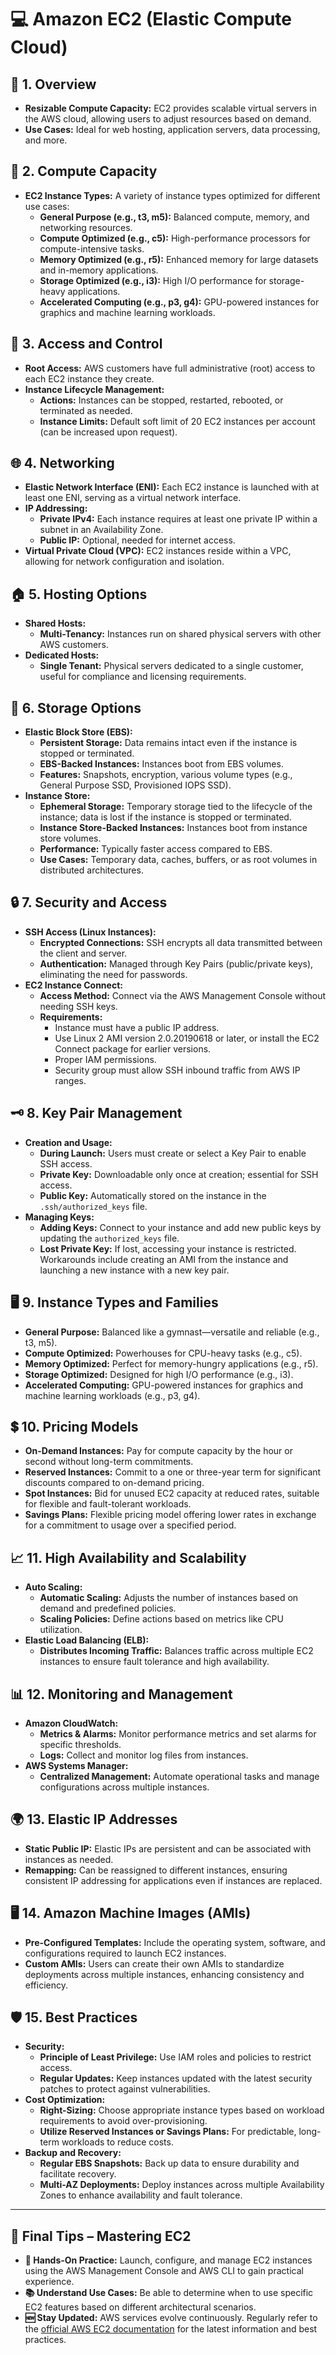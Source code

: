 # 💻 **Amazon EC2 (Elastic Compute Cloud)**

## 📝 **1. Overview**

- **Resizable Compute Capacity:** EC2 provides scalable virtual servers in the AWS cloud, allowing users to adjust resources based on demand.
- **Use Cases:** Ideal for web hosting, application servers, data processing, and more.

## 👜 **2. Compute Capacity**

- **EC2 Instance Types:** A variety of instance types optimized for different use cases:
  - **General Purpose (e.g., t3, m5):** Balanced compute, memory, and networking resources.
  - **Compute Optimized (e.g., c5):** High-performance processors for compute-intensive tasks.
  - **Memory Optimized (e.g., r5):** Enhanced memory for large datasets and in-memory applications.
  - **Storage Optimized (e.g., i3):** High I/O performance for storage-heavy applications.
  - **Accelerated Computing (e.g., p3, g4):** GPU-powered instances for graphics and machine learning workloads.

## 🔐 **3. Access and Control**

- **Root Access:** AWS customers have full administrative (root) access to each EC2 instance they create.
- **Instance Lifecycle Management:**
  - **Actions:** Instances can be stopped, restarted, rebooted, or terminated as needed.
  - **Instance Limits:** Default soft limit of 20 EC2 instances per account (can be increased upon request).

## 🌐 **4. Networking**

- **Elastic Network Interface (ENI):** Each EC2 instance is launched with at least one ENI, serving as a virtual network interface.
- **IP Addressing:**
  - **Private IPv4:** Each instance requires at least one private IP within a subnet in an Availability Zone.
  - **Public IP:** Optional, needed for internet access.
- **Virtual Private Cloud (VPC):** EC2 instances reside within a VPC, allowing for network configuration and isolation.

## 🏠 **5. Hosting Options**

- **Shared Hosts:**
  - **Multi-Tenancy:** Instances run on shared physical servers with other AWS customers.
- **Dedicated Hosts:**
  - **Single Tenant:** Physical servers dedicated to a single customer, useful for compliance and licensing requirements.

## 💾 **6. Storage Options**

- **Elastic Block Store (EBS):**
  - **Persistent Storage:** Data remains intact even if the instance is stopped or terminated.
  - **EBS-Backed Instances:** Instances boot from EBS volumes.
  - **Features:** Snapshots, encryption, various volume types (e.g., General Purpose SSD, Provisioned IOPS SSD).
- **Instance Store:**
  - **Ephemeral Storage:** Temporary storage tied to the lifecycle of the instance; data is lost if the instance is stopped or terminated.
  - **Instance Store-Backed Instances:** Instances boot from instance store volumes.
  - **Performance:** Typically faster access compared to EBS.
  - **Use Cases:** Temporary data, caches, buffers, or as root volumes in distributed architectures.

## 🔒 **7. Security and Access**

- **SSH Access (Linux Instances):**
  - **Encrypted Connections:** SSH encrypts all data transmitted between the client and server.
  - **Authentication:** Managed through Key Pairs (public/private keys), eliminating the need for passwords.
- **EC2 Instance Connect:**
  - **Access Method:** Connect via the AWS Management Console without needing SSH keys.
  - **Requirements:**
    - Instance must have a public IP address.
    - Use Linux 2 AMI version 2.0.20190618 or later, or install the EC2 Connect package for earlier versions.
    - Proper IAM permissions.
    - Security group must allow SSH inbound traffic from AWS IP ranges.

## 🗝️ **8. Key Pair Management**

- **Creation and Usage:**
  - **During Launch:** Users must create or select a Key Pair to enable SSH access.
  - **Private Key:** Downloadable only once at creation; essential for SSH access.
  - **Public Key:** Automatically stored on the instance in the `.ssh/authorized_keys` file.
- **Managing Keys:**
  - **Adding Keys:** Connect to your instance and add new public keys by updating the `authorized_keys` file.
  - **Lost Private Key:** If lost, accessing your instance is restricted. Workarounds include creating an AMI from the instance and launching a new instance with a new key pair.

## 🖥️ **9. Instance Types and Families**

- **General Purpose:** Balanced like a gymnast—versatile and reliable (e.g., t3, m5).
- **Compute Optimized:** Powerhouses for CPU-heavy tasks (e.g., c5).
- **Memory Optimized:** Perfect for memory-hungry applications (e.g., r5).
- **Storage Optimized:** Designed for high I/O performance (e.g., i3).
- **Accelerated Computing:** GPU-powered instances for graphics and machine learning workloads (e.g., p3, g4).

## 💲 **10. Pricing Models**

- **On-Demand Instances:** Pay for compute capacity by the hour or second without long-term commitments.
- **Reserved Instances:** Commit to a one or three-year term for significant discounts compared to on-demand pricing.
- **Spot Instances:** Bid for unused EC2 capacity at reduced rates, suitable for flexible and fault-tolerant workloads.
- **Savings Plans:** Flexible pricing model offering lower rates in exchange for a commitment to usage over a specified period.

## 📈 **11. High Availability and Scalability**

- **Auto Scaling:**
  - **Automatic Scaling:** Adjusts the number of instances based on demand and predefined policies.
  - **Scaling Policies:** Define actions based on metrics like CPU utilization.
- **Elastic Load Balancing (ELB):**
  - **Distributes Incoming Traffic:** Balances traffic across multiple EC2 instances to ensure fault tolerance and high availability.

## 📊 **12. Monitoring and Management**

- **Amazon CloudWatch:**
  - **Metrics & Alarms:** Monitor performance metrics and set alarms for specific thresholds.
  - **Logs:** Collect and monitor log files from instances.
- **AWS Systems Manager:**
  - **Centralized Management:** Automate operational tasks and manage configurations across multiple instances.

## 🌍 **13. Elastic IP Addresses**

- **Static Public IP:** Elastic IPs are persistent and can be associated with instances as needed.
- **Remapping:** Can be reassigned to different instances, ensuring consistent IP addressing for applications even if instances are replaced.

## 🖥️ **14. Amazon Machine Images (AMIs)**

- **Pre-Configured Templates:** Include the operating system, software, and configurations required to launch EC2 instances.
- **Custom AMIs:** Users can create their own AMIs to standardize deployments across multiple instances, enhancing consistency and efficiency.

## 🛡️ **15. Best Practices**

- **Security:**
  - **Principle of Least Privilege:** Use IAM roles and policies to restrict access.
  - **Regular Updates:** Keep instances updated with the latest security patches to protect against vulnerabilities.
- **Cost Optimization:**
  - **Right-Sizing:** Choose appropriate instance types based on workload requirements to avoid over-provisioning.
  - **Utilize Reserved Instances or Savings Plans:** For predictable, long-term workloads to reduce costs.
- **Backup and Recovery:**
  - **Regular EBS Snapshots:** Back up data to ensure durability and facilitate recovery.
  - **Multi-AZ Deployments:** Deploy instances across multiple Availability Zones to enhance availability and fault tolerance.

---

## 📌 **Final Tips – Mastering EC2**

- **🔧 Hands-On Practice:** Launch, configure, and manage EC2 instances using the AWS Management Console and AWS CLI to gain practical experience.
- **📚 Understand Use Cases:** Be able to determine when to use specific EC2 features based on different architectural scenarios.
- **🆕 Stay Updated:** AWS services evolve continuously. Regularly refer to the [official AWS EC2 documentation](https://docs.aws.amazon.com/ec2/) for the latest information and best practices.
